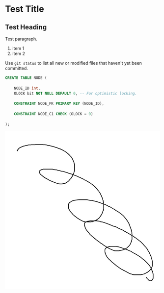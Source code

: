 # Test Title

## Test Heading

Test paragraph.

1. item 1
1. item 2

Use `git status` to list all new or modified files that haven't yet been committed.

```sql
CREATE TABLE NODE (

    NODE_ID int,
    OLOCK bit NOT NULL DEFAULT 0, -- For optimistic locking.

    CONSTRAINT NODE_PK PRIMARY KEY (NODE_ID),

    CONSTRAINT NODE_C1 CHECK (OLOCK = 0)

);
```

![The Test Picture](./TestPic.png)
